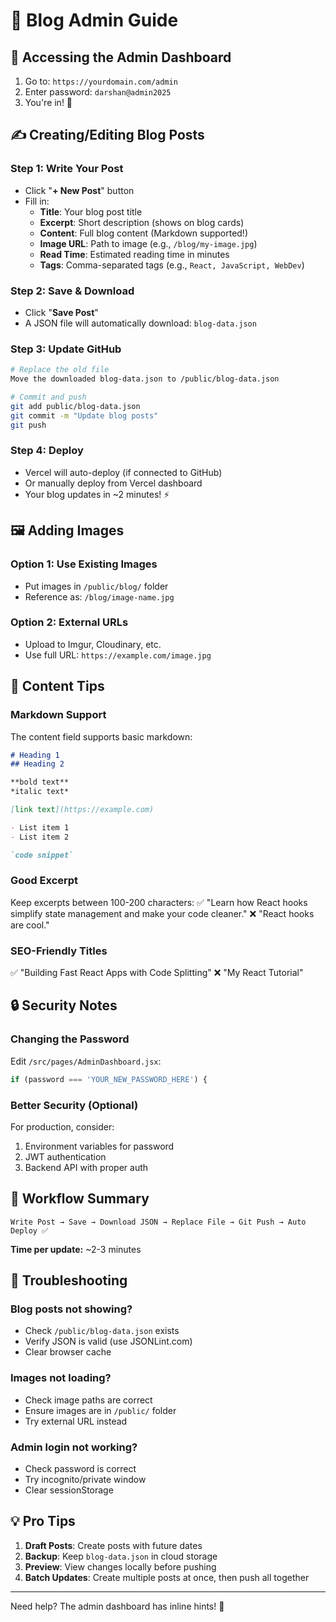 # 📝 Blog Admin Guide

## 🔐 Accessing the Admin Dashboard

1. Go to: `https://yourdomain.com/admin`
2. Enter password: `darshan@admin2025`
3. You're in! 🎉

## ✍️ Creating/Editing Blog Posts

### Step 1: Write Your Post
- Click "**+ New Post**" button
- Fill in:
  - **Title**: Your blog post title
  - **Excerpt**: Short description (shows on blog cards)
  - **Content**: Full blog content (Markdown supported!)
  - **Image URL**: Path to image (e.g., `/blog/my-image.jpg`)
  - **Read Time**: Estimated reading time in minutes
  - **Tags**: Comma-separated tags (e.g., `React, JavaScript, WebDev`)

### Step 2: Save & Download
- Click "**Save Post**"
- A JSON file will automatically download: `blog-data.json`

### Step 3: Update GitHub
```bash
# Replace the old file
Move the downloaded blog-data.json to /public/blog-data.json

# Commit and push
git add public/blog-data.json
git commit -m "Update blog posts"
git push
```

### Step 4: Deploy
- Vercel will auto-deploy (if connected to GitHub)
- Or manually deploy from Vercel dashboard
- Your blog updates in ~2 minutes! ⚡

## 🖼️ Adding Images

### Option 1: Use Existing Images
- Put images in `/public/blog/` folder
- Reference as: `/blog/image-name.jpg`

### Option 2: External URLs
- Upload to Imgur, Cloudinary, etc.
- Use full URL: `https://example.com/image.jpg`

## 📱 Content Tips

### Markdown Support
The content field supports basic markdown:

```markdown
# Heading 1
## Heading 2

**bold text**
*italic text*

[link text](https://example.com)

- List item 1
- List item 2

`code snippet`
```

### Good Excerpt
Keep excerpts between 100-200 characters:
✅ "Learn how React hooks simplify state management and make your code cleaner."
❌ "React hooks are cool."

### SEO-Friendly Titles
✅ "Building Fast React Apps with Code Splitting"
❌ "My React Tutorial"

## 🔒 Security Notes

### Changing the Password
Edit `/src/pages/AdminDashboard.jsx`:
```javascript
if (password === 'YOUR_NEW_PASSWORD_HERE') {
```

### Better Security (Optional)
For production, consider:
1. Environment variables for password
2. JWT authentication
3. Backend API with proper auth

## 🎯 Workflow Summary

```
Write Post → Save → Download JSON → Replace File → Git Push → Auto Deploy ✅
```

**Time per update:** ~2-3 minutes

## 🐛 Troubleshooting

### Blog posts not showing?
- Check `/public/blog-data.json` exists
- Verify JSON is valid (use JSONLint.com)
- Clear browser cache

### Images not loading?
- Check image paths are correct
- Ensure images are in `/public/` folder
- Try external URL instead

### Admin login not working?
- Check password is correct
- Try incognito/private window
- Clear sessionStorage

## 💡 Pro Tips

1. **Draft Posts**: Create posts with future dates
2. **Backup**: Keep `blog-data.json` in cloud storage
3. **Preview**: View changes locally before pushing
4. **Batch Updates**: Create multiple posts at once, then push all together

---

Need help? The admin dashboard has inline hints! 🚀
